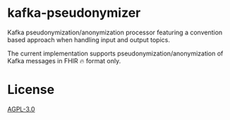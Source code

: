 # kafka-pseudonymizer

Kafka pseudonymization/anonymization processor featuring a convention based approach when handling input and output topics. 

The current implementation supports pseudonymization/anonymization of Kafka messages in FHIR 🔥 format only.

# License

[AGPL-3.0](https://www.gnu.org/licenses/agpl-3.0.en.html)
